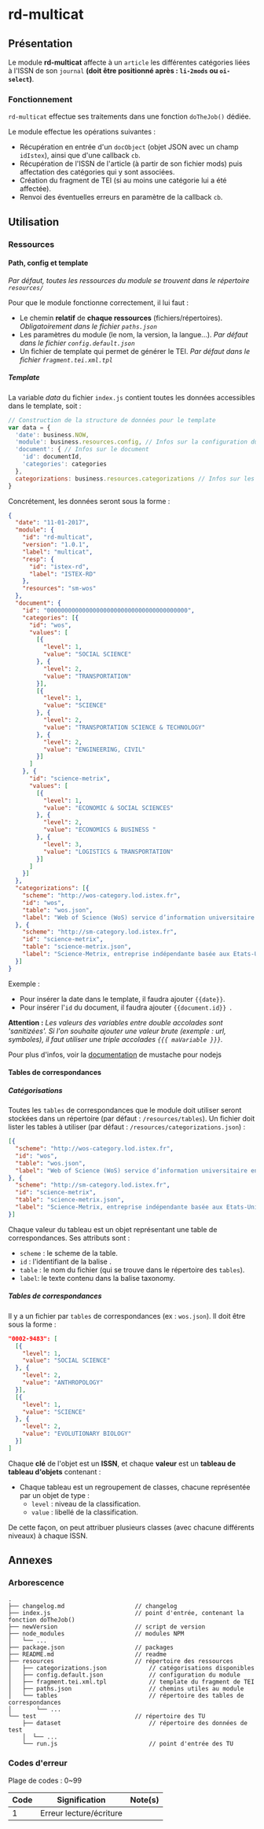 rd-multicat
===============

## Présentation ##

Le module **rd-multicat** affecte à un `article` les différentes catégories liées à l'ISSN de son `journal` **(doit être positionné après : `li-2mods` ou ``oi-select``)**.

### Fonctionnement ###

`rd-multicat` effectue ses traitements dans une fonction `doTheJob()` dédiée.

Le module effectue les opérations suivantes :
  - Récupération en entrée d'un `docObject` (objet JSON avec un champ `idIstex`), ainsi que d'une callback `cb`.
  - Récupération de l'ISSN de l'article (à partir de son fichier mods) puis affectation des catégories qui y sont associées.
  - Création du fragment de TEI (si au moins une catégorie lui a été affectée).
  - Renvoi des éventuelles erreurs en paramètre de la callback `cb`.

## Utilisation ##

### Ressources ###

#### Path, config et template ####

*Par défaut, toutes les ressources du module se trouvent dans le répertoire `resources/`*

Pour que le module fonctionne correctement, il lui faut :
  - Le chemin **relatif** de **chaque ressources** (fichiers/répertoires). *Obligatoirement dans le fichier `paths.json`*
  - Les paramètres du module (le nom, la version, la langue...). *Par défaut dans le fichier `config.default.json`*
  - Un fichier de template qui permet de générer le TEI. *Par défaut dans le fichier `fragment.tei.xml.tpl`*

##### Template #####

La variable *data* du fichier `index.js` contient toutes les données accessibles dans le template, soit :

```js
// Construction de la structure de données pour le template
var data = {
  'date': business.NOW,
  'module': business.resources.config, // Infos sur la configuration du module
  'document': { // Infos sur le document
    'id': documentId,
    'categories': categories
  },
  categorizations: business.resources.categorizations // Infos sur les catégorisations utilisées
}
```

Concrétement, les données seront sous la forme :

```json
{
  "date": "11-01-2017",
  "module": {
    "id": "rd-multicat",
    "version": "1.0.1",
    "label": "multicat",
    "resp": {
      "id": "istex-rd",
      "label": "ISTEX-RD"
    },
    "resources": "sm-wos"
  },
  "document": {
    "id": "0000000000000000000000000000000000000000",
    "categories": [{
      "id": "wos",
      "values": [
        [{
          "level": 1,
          "value": "SOCIAL SCIENCE"
        }, {
          "level": 2,
          "value": "TRANSPORTATION"
        }],
        [{
          "level": 1,
          "value": "SCIENCE"
        }, {
          "level": 2,
          "value": "TRANSPORTATION SCIENCE & TECHNOLOGY"
        }, {
          "level": 2,
          "value": "ENGINEERING, CIVIL"
        }]
      ]
    }, {
      "id": "science-metrix",
      "values": [
        [{
          "level": 1,
          "value": "ECONOMIC & SOCIAL SCIENCES"
        }, {
          "level": 2,
          "value": "ECONOMICS & BUSINESS "
        }, {
          "level": 3,
          "value": "LOGISTICS & TRANSPORTATION"
        }]
      ]
    }]
  },
  "categorizations": [{
    "scheme": "http://wos-category.lod.istex.fr",
    "id": "wos",
    "table": "wos.json",
    "label": "Web of Science (WoS) service d’information universitaire en ligne de la société ISI – Institute for Scientific Information de Thomson Scientific."
  }, {
    "scheme": "http://sm-category.lod.istex.fr",
    "id": "science-metrix",
    "table": "science-metrix.json",
    "label": "Science-Metrix, entreprise indépendante basée aux Etats-Unis et au Canada spécialisée en évaluation des activités liées à la science et à la technologie."
  }]
}
```

Exemple :

  - Pour insérer la date dans le template, il faudra ajouter `{{date}}`.
  - Pour insérer l'`id` du document, il faudra ajouter `{{document.id}} `.

**Attention :** *Les valeurs des variables entre double accolades sont 'sanitizées'. Si l'on souhaite ajouter une valeur brute (exemple : url, symboles), il faut utiliser une triple accolades `{{{ maVariable }}}`.*

Pour plus d'infos, voir la [documentation](https://github.com/raycmorgan/Mu) de mustache pour nodejs

#### Tables de correspondances ####

##### Catégorisations #####

Toutes les `tables` de correspondances que le module doit utiliser seront stockées dans un répertoire (par défaut : `/resources/tables`). Un fichier doit lister les tables à utiliser (par défaut : `/resources/categorizations.json`) :

```json
[{
  "scheme": "http://wos-category.lod.istex.fr",
  "id": "wos",
  "table": "wos.json",
  "label": "Web of Science (WoS) service d’information universitaire en ligne de la société ISI – Institute for Scientific Information de Thomson Scientific."
}, {
  "scheme": "http://sm-category.lod.istex.fr",
  "id": "science-metrix",
  "table": "science-metrix.json",
  "label": "Science-Metrix, entreprise indépendante basée aux Etats-Unis et au Canada spécialisée en évaluation des activités liées à la science et à la technologie."
}]
```

Chaque valeur du tableau est un objet représentant une table de correspondances. Ses attributs sont :
  - `scheme` : le scheme de la table.
  - `id` : l'identifiant de la balise *<taxonomy xml:id="">*.
  - `table` : le nom du fichier (qui se trouve dans le répertoire des `tables`).
  - `label`: le texte contenu dans la balise taxonomy.

##### Tables de correspondances #####

Il y a un fichier par `tables` de correspondances (ex : `wos.json`). Il doit être sous la forme :

```json
"0002-9483": [
  [{
    "level": 1,
    "value": "SOCIAL SCIENCE"
  }, {
    "level": 2,
    "value": "ANTHROPOLOGY"
  }],
  [{
    "level": 1,
    "value": "SCIENCE"
  }, {
    "level": 2,
    "value": "EVOLUTIONARY BIOLOGY"
  }]
]
```

Chaque **clé** de l'objet est un **ISSN**, et chaque **valeur** est un **tableau de tableau d'objets** contenant :
  - Chaque tableau est un regroupement de classes, chacune représentée par un objet de type :
    - `level` : niveau de la classification.
    - `value` : libellé de la classification.
  
De cette façon, on peut attribuer plusieurs classes (avec chacune différents niveaux) à chaque ISSN.

## Annexes ##

### Arborescence ###

```
.
├── changelog.md                    // changelog
├── index.js                        // point d'entrée, contenant la fonction doTheJob()
├── newVersion                      // script de version
├── node_modules                    // modules NPM
│   └── ...
├── package.json                    // packages
├── README.md                       // readme
├── resources                       // répertoire des ressources
│   ├── categorizations.json            // catégorisations disponibles
│   ├── config.default.json             // configuration du module
│   ├── fragment.tei.xml.tpl            // template du fragment de TEI
│   ├── paths.json                      // chemins utiles au module
│   └── tables                          // répertoire des tables de correspondances
│       └── ...
└── test                            // répertoire des TU
    ├── dataset                         // répertoire des données de test
    │  └── ...
    └── run.js                          // point d'entrée des TU
```

### Codes d'erreur ###

Plage de codes : 0~99

Code | Signification           | Note(s)
-----|-------------------------|--------
1    | Erreur lecture/écriture |